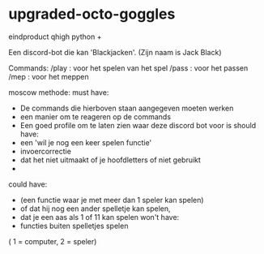 # upgraded-octo-goggles
eindproduct qhigh python +

Een discord-bot die kan 'Blackjacken'. (Zijn naam is Jack Black)

Commands:
/play : voor het spelen van het spel
/pass : voor het passen 
/mep : voor het meppen

moscow methode:
must have: 
- De commands die hierboven staan aangegeven moeten werken
- een manier om te reageren op de commands
- Een goed profile om te laten zien waar deze discord bot voor is 
should have: 
- een 'wil je nog een keer spelen functie'
- invoercorrectie
- dat het niet uitmaakt of je hoofdletters of niet gebruikt
- 
could have: 
- (een functie waar je met meer dan 1 speler kan spelen) 
- of dat hij nog een ander spelletje kan spelen,
- dat je een aas als 1 of 11 kan spelen
won't have: 
- functies buiten spelletjes spelen

( 1 = computer, 2 = speler)